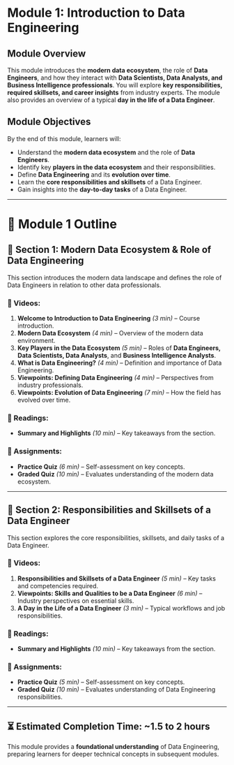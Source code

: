 # **Module 1: Introduction to Data Engineering**

## **Module Overview**

This module introduces the **modern data ecosystem**, the role of **Data Engineers**, and how they interact with **Data Scientists, Data Analysts, and Business Intelligence professionals**. You will explore **key responsibilities, required skillsets, and career insights** from industry experts. The module also provides an overview of a typical **day in the life of a Data Engineer**.

## **Module Objectives**

By the end of this module, learners will:
 - Understand the **modern data ecosystem** and the role of **Data Engineers**.
 - Identify key **players in the data ecosystem** and their responsibilities.
 - Define **Data Engineering** and its **evolution over time**.
 - Learn the **core responsibilities and skillsets** of a Data Engineer.
 - Gain insights into the **day-to-day tasks** of a Data Engineer.

---

# **📌 Module 1 Outline**

## **🔹 Section 1: Modern Data Ecosystem & Role of Data Engineering**

This section introduces the modern data landscape and defines the role of Data Engineers in relation to other data professionals.

### **🎥 Videos:**

1. **Welcome to Introduction to Data Engineering** _(3 min)_ – Course introduction.
2. **Modern Data Ecosystem** _(4 min)_ – Overview of the modern data environment.
3. **Key Players in the Data Ecosystem** _(5 min)_ – Roles of **Data Engineers, Data Scientists, Data Analysts**, and **Business Intelligence Analysts**.
4. **What is Data Engineering?** _(4 min)_ – Definition and importance of Data Engineering.
5. **Viewpoints: Defining Data Engineering** _(4 min)_ – Perspectives from industry professionals.
6. **Viewpoints: Evolution of Data Engineering** _(7 min)_ – How the field has evolved over time.

### **📖 Readings:**

- **Summary and Highlights** _(10 min)_ – Key takeaways from the section.

### **📝 Assignments:**

- **Practice Quiz** _(6 min)_ – Self-assessment on key concepts.
- **Graded Quiz** _(10 min)_ – Evaluates understanding of the modern data ecosystem.

---

## **🔹 Section 2: Responsibilities and Skillsets of a Data Engineer**

This section explores the core responsibilities, skillsets, and daily tasks of a Data Engineer.

### **🎥 Videos:**

1. **Responsibilities and Skillsets of a Data Engineer** _(5 min)_ – Key tasks and competencies required.
2. **Viewpoints: Skills and Qualities to be a Data Engineer** _(6 min)_ – Industry perspectives on essential skills.
3. **A Day in the Life of a Data Engineer** _(3 min)_ – Typical workflows and job responsibilities.

### **📖 Readings:**

- **Summary and Highlights** _(10 min)_ – Key takeaways from the section.

### **📝 Assignments:**

- **Practice Quiz** _(5 min)_ – Self-assessment on key concepts.
- **Graded Quiz** _(10 min)_ – Evaluates understanding of Data Engineering responsibilities.

---

## **⏳ Estimated Completion Time: ~1.5 to 2 hours**

This module provides a **foundational understanding** of Data Engineering, preparing learners for deeper technical concepts in subsequent modules.
